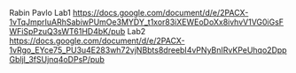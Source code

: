 Rabin Pavlo
Lab1
https://docs.google.com/document/d/e/2PACX-1vTqJmprIuARhSabiwPUmOe3MYDY_t1xor83iXEWEoDoXx8ivhvV1VG0iGsFWFiSpPzuQ3sWT61HD4bK/pub
Lab2
https://docs.google.com/document/d/e/2PACX-1vRgo_EYce75_PU3u4E283wh72vjNBbts8dreebI4vPNyBnIRvKPeUhqo2DppGbljl_3fSUjnq4oDPsP/pub
